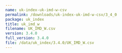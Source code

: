 ```yaml
---
name: uk-index-uk-imd-w-csv
permalink: /downloads/uk-index-uk-imd-w-csv/3_4_0
package: uk_index
title: uk_imd_w
filename: UK_IMD_W.csv
version: 3.4.0
full_version: 3.4.0
file: /data/uk_index/3.4.0/UK_IMD_W.csv
---
```

